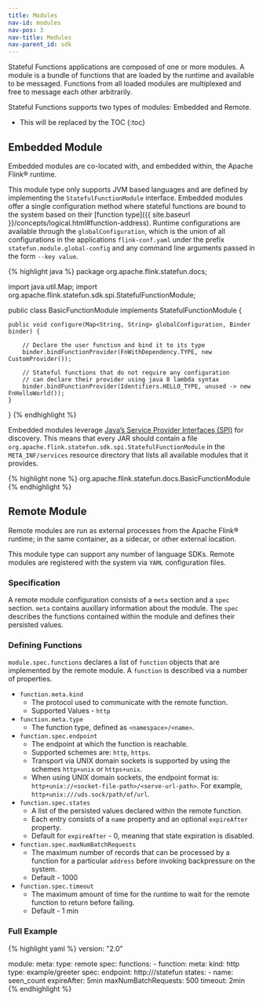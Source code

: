 ```yaml
---
title: Modules 
nav-id: modules
nav-pos: 3
nav-title: Modules
nav-parent_id: sdk
---
```

<!--
Licensed to the Apache Software Foundation (ASF) under one
or more contributor license agreements.  See the NOTICE file
distributed with this work for additional information
regarding copyright ownership.  The ASF licenses this file
to you under the Apache License, Version 2.0 (the
"License"); you may not use this file except in compliance
with the License.  You may obtain a copy of the License at

  http://www.apache.org/licenses/LICENSE-2.0

Unless required by applicable law or agreed to in writing,
software distributed under the License is distributed on an
"AS IS" BASIS, WITHOUT WARRANTIES OR CONDITIONS OF ANY
KIND, either express or implied.  See the License for the
specific language governing permissions and limitations
under the License.
-->

Stateful Functions applications are composed of one or more modules.
A module is a bundle of functions that are loaded by the runtime and available to be messaged.
Functions from all loaded modules are multiplexed and free to message each other arbitrarily.

Stateful Functions supports two types of modules: Embedded and Remote.

* This will be replaced by the TOC
{:toc}

## Embedded Module

Embedded modules are co-located with, and embedded within, the Apache Flink® runtime.

This module type only supports JVM based languages and are defined by implementing the ``StatefulFunctionModule`` interface.
Embedded modules offer a single configuration method where stateful functions are bound to the system based on their [function type]({{ site.baseurl }}/concepts/logical.html#function-address).
Runtime configurations are available through the ``globalConfiguration``, which is the union of all configurations in the applications ``flink-conf.yaml`` under the prefix ``statefun.module.global-config`` and any command line arguments passed in the form ``--key value``.

{% highlight java %}
package org.apache.flink.statefun.docs;

import java.util.Map;
import org.apache.flink.statefun.sdk.spi.StatefulFunctionModule;

public class BasicFunctionModule implements StatefulFunctionModule {

	public void configure(Map<String, String> globalConfiguration, Binder binder) {

		// Declare the user function and bind it to its type
		binder.bindFunctionProvider(FnWithDependency.TYPE, new CustomProvider());

		// Stateful functions that do not require any configuration
		// can declare their provider using java 8 lambda syntax
		binder.bindFunctionProvider(Identifiers.HELLO_TYPE, unused -> new FnHelloWorld());
	}
}
{% endhighlight %}

Embedded modules leverage [Java’s Service Provider Interfaces (SPI)](https://docs.oracle.com/javase/8/docs/api/java/util/ServiceLoader.html) for discovery.
This means that every JAR should contain a file ``org.apache.flink.statefun.sdk.spi.StatefulFunctionModule`` in the ``META_INF/services`` resource directory that lists all available modules that it provides.

{% highlight none %}
org.apache.flink.statefun.docs.BasicFunctionModule
{% endhighlight %}

## Remote Module

Remote modules are run as external processes from the Apache Flink® runtime; in the same container, as a sidecar, or other external location.

This module type can support any number of language SDKs.
Remote modules are registered with the system via ``YAML`` configuration files.

### Specification

A remote module configuration consists of a ``meta`` section and a ``spec`` section.
``meta`` contains auxillary information about the module.
The ``spec`` describes the functions contained within the module and defines their persisted values.

### Defining Functions

``module.spec.functions`` declares a list of ``function`` objects that are implemented by the remote module.
A ``function`` is described via a number of properties.

* ``function.meta.kind``
    * The protocol used to communicate with the remote function.
    * Supported Values - ``http``
* ``function.meta.type``
    * The function type, defined as ``<namespace>/<name>``.
* ``function.spec.endpoint``
    * The endpoint at which the function is reachable.
    * Supported schemes are: ``http``, ``https``.
    * Transport via UNIX domain sockets is supported by using the schemes ``http+unix`` or ``https+unix``.
    * When using UNIX domain sockets, the endpoint format is: ``http+unix://<socket-file-path>/<serve-url-path>``. For example, ``http+unix:///uds.sock/path/of/url``.
* ``function.spec.states``
    * A list of the persisted values declared within the remote function.
    * Each entry consists of a `name` property and an optional `expireAfter` property.
    * Default for `expireAfter` - 0, meaning that state expiration is disabled.
* ``function.spec.maxNumBatchRequests``
    * The maximum number of records that can be processed by a function for a particular ``address`` before invoking backpressure on the system.
    * Default - 1000
* ``function.spec.timeout``
    * The maximum amount of time for the runtime to wait for the remote function to return before failing.
    * Default - 1 min

### Full Example

{% highlight yaml %}
version: "2.0"

module:
  meta:
    type: remote
  spec:
    functions:
      - function:
        meta:
          kind: http
          type: example/greeter
        spec:
          endpoint: http://<host-name>/statefun
          states:
            - name: seen_count
              expireAfter: 5min
          maxNumBatchRequests: 500
          timeout: 2min
{% endhighlight %}
